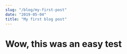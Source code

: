 ```yaml
---
slug: "/blog/my-first-post"
date: "2019-05-04"
title: "My first blog post"
---
```


# Wow, this was an easy test
